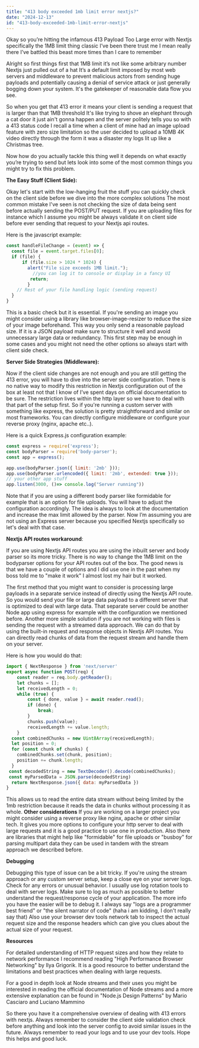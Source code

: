 ```yaml
---
title: "413 body exceeded 1mb limit error nextjs?"
date: "2024-12-13"
id: "413-body-exceeded-1mb-limit-error-nextjs"
---
```


Okay so you’re hitting the infamous 413 Payload Too Large error with Nextjs specifically the 1MB limit thing classic I’ve been there trust me I mean really there I’ve battled this beast more times than I care to remember

Alright so first things first that 1MB limit it’s not like some arbitrary number Nextjs just pulled out of a hat It’s a default limit imposed by most web servers and middleware to prevent malicious actors from sending huge payloads and potentially causing a denial of service attack or just generally bogging down your system. It's the gatekeeper of reasonable data flow you see.

So when you get that 413 error it means your client is sending a request that is larger than that 1MB threshold It's like trying to shove an elephant through a cat door it just ain't gonna happen and the server politely tells you so with a 413 status code I recall a time when a client of mine had an image upload feature with zero size limitation so the user decided to upload a 10MB 4K video directly through the form it was a disaster my logs lit up like a Christmas tree.

Now how do you actually tackle this thing well it depends on what exactly you’re trying to send but lets look into some of the most common things you might try to fix this problem.

**The Easy Stuff (Client Side):**

Okay let's start with the low-hanging fruit the stuff you can quickly check on the client side before we dive into the more complex solutions The most common mistake I've seen is not checking the size of data being sent before actually sending the POST/PUT request. If you are uploading files for instance which I assume you might be always validate it on client side before ever sending that request to your Nextjs api routes.

Here is the javascript example:
```javascript
const handleFileChange = (event) => {
  const file = event.target.files[0];
  if (file) {
      if (file.size > 1024 * 1024) {
        alert("File size exceeds 1MB limit.");
          //you can log it to console or display in a fancy UI
         return;
        }
    // Rest of your file handling logic (sending request)
  }
}
```

This is a basic check but it is essential. If you're sending an image you might consider using a library like browser-image-resizer to reduce the size of your image beforehand. This way you only send a reasonable payload size.
If it is a JSON payload make sure to structure it well and avoid unnecessary large data or redundancy. This first step may be enough in some cases and you might not need the other options so always start with client side check.

**Server Side Strategies (Middleware):**

Now if the client side changes are not enough and you are still getting the 413 error, you will have to dive into the server side configuration. There is no native way to modify this restriction in Nextjs configuration out of the box at least not that I know of I’ve spent days on official documentation to be sure. The restriction lives within the http layer so we have to deal with that part of the setup first.
So if you're running a custom server with something like express, the solution is pretty straightforward and similar on most frameworks. You can directly configure middleware or configure your reverse proxy (nginx, apache etc..).

Here is a quick Express.js configuration example:

```javascript
const express = require('express');
const bodyParser = require('body-parser');
const app = express();

app.use(bodyParser.json({ limit: '2mb' }));
app.use(bodyParser.urlencoded({ limit: '2mb', extended: true }));
// your other app stuff
app.listen(3000, ()=> console.log("Server running"))
```
Note that if you are using a different body parser like formidable for example that is an option for file uploads. You will have to adjust the configuration accordingly. The idea is always to look at the documentation and increase the max limit allowed by the parser.
Now I’m assuming you are not using an Express server because you specified Nextjs specifically so let's deal with that case.

**Nextjs API routes workaround**:

If you are using Nextjs API routes you are using the inbuilt server and body parser so its more tricky. There is no way to change the 1MB limit on the bodyparser options for your API routes out of the box. The good news is that we have a couple of options and I did use one in the past when my boss told me to "make it work" I almost lost my hair but it worked.

The first method that you might want to consider is processing large payloads in a separate service instead of directly using the Nextjs API route. So you would send your file or large data payload to a different server that is optimized to deal with large data. That separate server could be another Node app using express for example with the configuration we mentioned before.
Another more simple solution if you are not working with files is sending the request with a streamed data approach. We can do that by using the built-in request and response objects in Nextjs API routes. You can directly read chunks of data from the request stream and handle them on your server.

Here is how you would do that:

```javascript
import { NextResponse } from 'next/server'
export async function POST(req) {
    const reader = req.body.getReader();
    let chunks = [];
    let receivedLength = 0;
    while (true) {
        const { done, value } = await reader.read();
        if (done) {
            break;
        }
        chunks.push(value);
        receivedLength += value.length;
    }
  const combinedChunks = new Uint8Array(receivedLength);
  let position = 0;
  for (const chunk of chunks) {
    combinedChunks.set(chunk, position);
    position += chunk.length;
  }
 const decodedString = new TextDecoder().decode(combinedChunks);
 const myParsedData = JSON.parse(decodedString)
  return NextResponse.json({ data: myParsedData })
}
```
This allows us to read the entire data stream without being limited by the 1mb restriction because it reads the data in chunks without processing it as whole.
**Other considerations**
If you are working on a larger project you might consider using a reverse proxy like nginx, apache or other similar tech. It gives you more options to configure your http server to deal with large requests and it is a good practice to use one in production.
Also there are libraries that might help like "formidable" for file uploads or "busboy" for parsing multipart data they can be used in tandem with the stream approach we described before.

**Debugging**

Debugging this type of issue can be a bit tricky. If you're using the stream approach or any custom server setup, keep a close eye on your server logs. Check for any errors or unusual behavior. I usually use log rotation tools to deal with server logs. Make sure to log as much as possible to better understand the request/response cycle of your application. The more info you have the easier will be to debug it. I always say "logs are a programmer best friend" or "the silent narrator of code" (haha i am kidding, I don't really say that)
Also use your browser dev tools network tab to inspect the actual request size and the response headers which can give you clues about the actual size of your request.

**Resources**

For detailed understanding of HTTP request sizes and how they relate to network performance I recommend reading "High Performance Browser Networking" by Ilya Grigorik. It is a good resource to better understand the limitations and best practices when dealing with large requests.

For a good in depth look at Node streams and their uses you might be interested in reading the official documentation of Node streams and a more extensive explanation can be found in "Node.js Design Patterns" by Mario Casciaro and Luciano Mammino

So there you have it a comprehensive overview of dealing with 413 errors with nextjs. Always remember to consider the client side validation check before anything and look into the server config to avoid similar issues in the future. Always remember to read your logs and to use your dev tools. Hope this helps and good luck.
